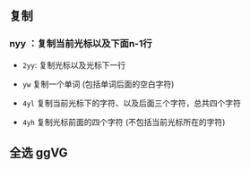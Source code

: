 ## 复制

### nyy ：复制当前光标以及下面n-1行

-  `2yy`: 复制光标以及光标下一行

- `yw` 复制一个单词 (包括单词后面的空白字符)
- `4yl` 复制当前光标下的字符、以及后面三个字符，总共四个字符
- `4yh` 复制光标前面的四个字符 (不包括当前光标所在的字符)

## 全选 ggVG

